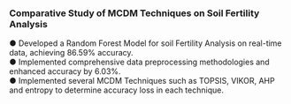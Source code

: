 ### Comparative Study of MCDM Techniques on Soil Fertility Analysis ###
● Developed a Random Forest Model for soil Fertility Analysis on real-time data, achieving 86.59% accuracy.<br />
● Implemented comprehensive data preprocessing methodologies and enhanced accuracy by 6.03%.<br />
● Implemented several MCDM Techniques such as TOPSIS, VIKOR, AHP and entropy to determine accuracy loss in each technique.<br />
